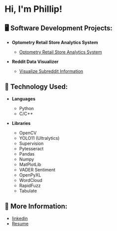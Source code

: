 
<h1>Hi, I'm Phillip!</h1>

<h2>🖥️ Software Development Projects:</h2>

- <b>Optometry Retail Store Analytics System</b>
  - [Optometry Retail Store Analytics System](https://github.com/phillip-122/Store-Tracker/tree/main)

- <b>Reddit Data Visualizer</b>
  - [Visualize Subreddit Information](https://github.com/phillip-122/Reddit-Post-Analyzer/tree/main)
 

<h2>🧱 Technology Used:</h2>

- <b>Languages</b>
  - Python
  - C/C++

- <b>Libraries</b>
  - OpenCV
  - YOLO11 (Ultralytics)
  - Supervision
  - Pytesseract
  - Pandas
  - Numpy
  - MatPlotLib
  - VADER Sentiment
  - OpenPyXL
  - WordCloud
  - RapidFuzz
  - Tabulate

<h2> 🤳 More Information:</h2>

- [linkedin](https://linkedin.com/in/phillip-ronin)
- [Resume](https://drive.google.com/file/d/1X-QvKVCoIvb0E6_UmYTS7UiXLn9y_CbC/view?usp=sharing)

<!--
**phillip-122/phillip-122** is a ✨ _special_ ✨ repository because its `README.md` (this file) appears on your GitHub profile.

Here are some ideas to get you started:

- 🔭 I’m currently working on ...
- 🌱 I’m currently learning ...
- 👯 I’m looking to collaborate on ...
- 🤔 I’m looking for help with ...
- 💬 Ask me about ...
- 📫 How to reach me: ...
- 😄 Pronouns: ...  
- ⚡ Fun fact: ...
-->
